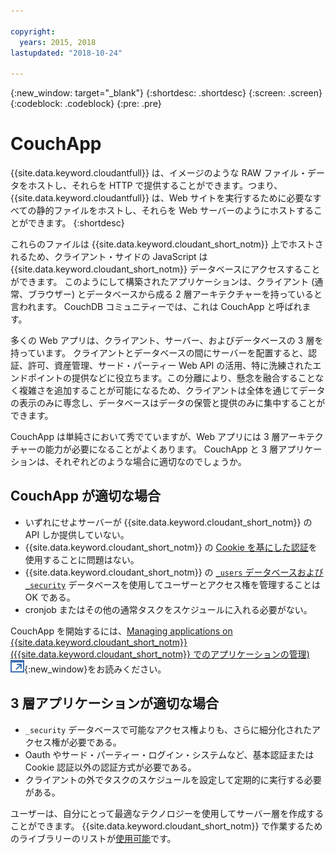 ```yaml
---

copyright:
  years: 2015, 2018
lastupdated: "2018-10-24"

---
```


{:new_window: target="_blank"}
{:shortdesc: .shortdesc}
{:screen: .screen}
{:codeblock: .codeblock}
{:pre: .pre}

<!-- Acrolinx: 2018-05-07 -->

# CouchApp

{{site.data.keyword.cloudantfull}} は、イメージのような RAW ファイル・データをホストし、それらを HTTP で提供することができます。つまり、{{site.data.keyword.cloudantfull}} は、Web サイトを実行するために必要なすべての静的ファイルをホストし、それらを Web サーバーのようにホストすることができます。
{:shortdesc}

これらのファイルは {{site.data.keyword.cloudant_short_notm}} 上でホストされるため、クライアント・サイドの JavaScript は {{site.data.keyword.cloudant_short_notm}} データベースにアクセスすることができます。
このようにして構築されたアプリケーションは、クライアント (通常、ブラウザー) とデータベースから成る 2 層アーキテクチャーを持っていると言われます。
CouchDB コミュニティーでは、これは CouchApp と呼ばれます。

多くの Web アプリは、クライアント、サーバー、およびデータベースの 3 層を持っています。
クライアントとデータベースの間にサーバーを配置すると、認証、許可、資産管理、サード・パーティー Web API の活用、特に洗練されたエンドポイントの提供などに役立ちます。この分離により、懸念を融合することなく複雑さを追加することが可能になるため、クライアントは全体を通じてデータの表示のみに専念し、データベースはデータの保管と提供のみに集中することができます。

CouchApp は単純さにおいて秀でていますが、Web アプリには 3 層アーキテクチャーの能力が必要になることがよくあります。
CouchApp と 3 層アプリケーションは、それぞれどのような場合に適切なのでしょうか。

## CouchApp が適切な場合

-   いずれにせよサーバーが {{site.data.keyword.cloudant_short_notm}} の API しか提供していない。
-   {{site.data.keyword.cloudant_short_notm}} の [Cookie を基にした認証](../api/authentication.html)を使用することに問題はない。
-   {{site.data.keyword.cloudant_short_notm}} の [`_users` データベースおよび `_security`](../api/authorization.html) データベースを使用してユーザーとアクセス権を管理することは OK である。
-   cronjob またはその他の通常タスクをスケジュールに入れる必要がない。

CouchApp を開始するには、[Managing applications on {{site.data.keyword.cloudant_short_notm}} ({{site.data.keyword.cloudant_short_notm}} でのアプリケーションの管理) ![外部リンク・アイコン](../images/launch-glyph.svg "外部リンク・アイコン")](https://cloudant.com/blog/app-management/){:new_window}をお読みください。

## 3 層アプリケーションが適切な場合

-   `_security` データベースで可能なアクセス権よりも、さらに細分化されたアクセス権が必要である。
-   Oauth やサード・パーティー・ログイン・システムなど、基本認証または Cookie 認証以外の認証方式が必要である。
-   クライアントの外でタスクのスケジュールを設定して定期的に実行する必要がある。

ユーザーは、自分にとって最適なテクノロジーを使用してサーバー層を作成することができます。
{{site.data.keyword.cloudant_short_notm}} で作業するためのライブラリーのリストが[使用可能](../libraries/index.html)です。
